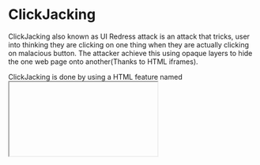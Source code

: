 # ClickJacking

ClickJacking also known as UI Redress attack is an attack that tricks, user into thinking they are clicking on one thing 
when they are actually clicking on malacious button. The attacker achieve this using opaque layers to hide the one web 
page onto another(Thanks to HTML iframes).

ClickJacking is done by using a HTML feature named <iframe>. This <iframe> tag is helpful when you want to embed a page 
within another page.

### How Clickjacking is Dangerous?

* An attacker is basically "Hijacking" the clicks that were meant for the original website.
            
* Assume on a website there's a button to download the executable file,what if hackers overlay
  that button and trick the user to download the malware.           

* KeyStrokes can also be Hijacked   
    
#### Scenario:   
            
For example, imagine an attacker who builds a web site that has a button on it that says “click here for a free iPod”.
However, on top of that web page, the attacker has loaded an iframe with your mail account, and lined up
exactly the “delete all messages” button directly on top of the “free iPod” button. The victim tries to 
click on the “free iPod” button but instead actually clicked on the invisible “delete all messages” button.
In essence, the attacker has “hijacked” the user’s click, hence the name “Clickjacking”.
            

Clickjacking also made the news in the form of a Twitter worm. This clickjacking attack convinced users to click on a button which caused them to re-tweet the location of the malicious page, and propagated massively.            

#### Prevention

* Another option is to use the X-Frame-Options HTTP header. It allows an application to specify whether frame use is simply denied, via the DENY value, or the use of frames is allowed, by the SAMEORIGIN or ALLOW-FROM values. Mainstream modern browsers do support this header option, but other browsers may not.

Possible X-Frame-Options:

            X-Frame-Options: DENY
            X-Frame-Options: SAMEORIGIN
            X-Frame-Options: ALLOW-FROM https://example.com/

* The iften method for clickjacking defense is to use Content Security Policy (CSP) and its frame-ancestors directive. 
  This directive allows the application developer to disallow all frame use or specify where it is allowed, similar to X-Frame-Options. 
  CSP is not available in all browsers, and browser plugins and add-ons may be able to bypass the policy. If both the X-Frame-Options 
  header and CSP frame-ancestors are used, browsers are supposed to prefer CSP’s directives, but not all will.

        Possible CSP frame-ancestor settings:

            Content-Security-Policy: frame-ancestors 'none'
            Content-Security-Policy: frame-ancestors 'self'
            Content-Security-Policy: frame-ancestors example.com

Because none of these defenses are perfect, defense-in-depth is a good practice, and there is nothing wrong with using all three defenses on your websites.
  

#### Other Resources
  
https://owasp.org/www-community/attacks/Clickjacking <br>
https://www.synopsys.com/glossary/what-is-clickjacking.html  
  

#### Credits
            
[@OWASP](https://owasp.org/www-community/attacks/Clickjacking)      
[@synopsis](https://www.synopsys.com/glossary/what-is-clickjacking.html)
      
  

